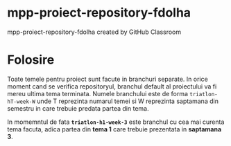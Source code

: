 # mpp-proiect-repository-fdolha
mpp-proiect-repository-fdolha created by GitHub Classroom

# Folosire
Toate temele pentru proiect sunt facute in branchuri separate. In orice moment cand se verifica repositoryul, branchul default al proiectului va fi mereu ultima tema terminata.
Numele branchului este de forma `triatlon-hT-week-W` unde T reprezinta numarul temei si W reprezinta saptamana din semestru in care trebuie predata partea din tema.

In momemntul de fata **`triatlon-h1-week-3`** este branchul cu cea mai curenta tema facuta, adica partea din **tema 1** care trebuie prezentata in **saptamana 3**.
